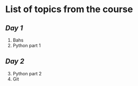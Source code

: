 # **List of topics from the course**
## *Day 1*
1. Bahs
2. Python part 1

## *Day 2*
3. Python part 2
4. Git

